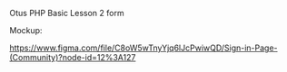 Otus PHP Basic Lesson 2 form

Mockup:

https://www.figma.com/file/C8oW5wTnyYjq6lJcPwiwQD/Sign-in-Page-(Community)?node-id=12%3A127